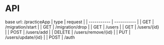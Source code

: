 # API
base url: /practiceApp
| type | request |
| ----------- | ----------- |
| GET    | /migration/start  |
| GET    | /migration/drop   |
| GET    | /users   |
| GET    | /users/{id} |
| POST    | /users/add |
| DELETE    | /users/remove/{id} |
| PUT    | /users/update/{id} |
| POST  | /auth
